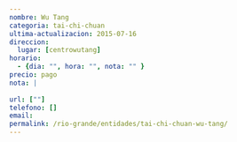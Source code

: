 ```yaml
---
nombre: Wu Tang
categoria: tai-chi-chuan
ultima-actualizacion: 2015-07-16
direccion: 
  lugar: [centrowutang]
horario: 
  - {dia: "", hora: "", nota: "" }
precio: pago
nota: | 
  
url: [""]
telefono: []
email: 
permalink: /rio-grande/entidades/tai-chi-chuan-wu-tang/
---
```


